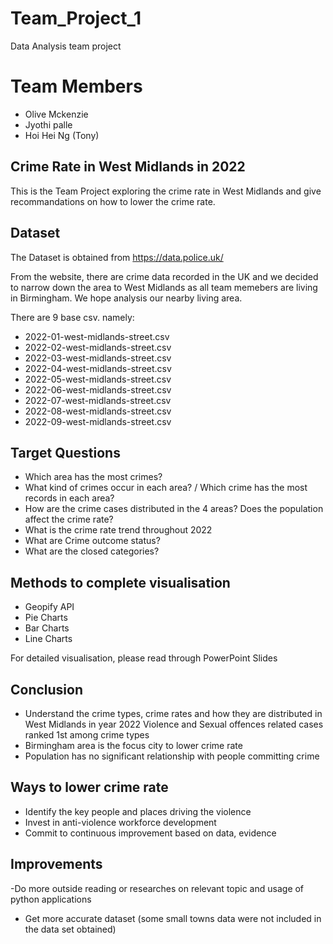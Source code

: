 # Team_Project_1
Data Analysis team project 

# Team Members
- Olive Mckenzie 
- Jyothi palle
- Hoi Hei Ng (Tony)

## Crime Rate in West Midlands in 2022


This is the Team Project exploring the crime rate in West Midlands and give recommandations on how to lower the crime rate. 


## Dataset
The Dataset is obtained from https://data.police.uk/

From the website, there are crime data recorded in the UK and we decided to narrow down the area to West Midlands as all team memebers are living in Birmingham. We hope analysis our nearby living area. 

There are 9 base csv. namely:
- 2022-01-west-midlands-street.csv
- 2022-02-west-midlands-street.csv
- 2022-03-west-midlands-street.csv
- 2022-04-west-midlands-street.csv
- 2022-05-west-midlands-street.csv
- 2022-06-west-midlands-street.csv
- 2022-07-west-midlands-street.csv
- 2022-08-west-midlands-street.csv
- 2022-09-west-midlands-street.csv

## Target Questions

- Which area has the most crimes? 
- What kind of crimes occur in each area? / 
Which crime has the most records in each area? 
- How are the crime cases distributed in the 4 areas?
Does the population affect the crime rate? 
- What is the crime rate trend throughout 2022 
- What are Crime outcome status?
- What are the closed categories?

## Methods to complete visualisation
- Geopify API
- Pie Charts
- Bar Charts 
- Line Charts 

For detailed visualisation, please read through PowerPoint Slides

## Conclusion 

- Understand the crime types, crime rates and how they are distributed in West Midlands in year 2022
Violence and Sexual offences related cases ranked 1st among crime types 
- Birmingham area is the focus city to lower crime rate
- Population has no significant relationship with people committing crime 

## Ways to lower crime rate 

- Identify the key people and places driving the violence
- Invest in anti-violence workforce development
- Commit to continuous improvement based on data, evidence

## Improvements

-Do more outside reading or researches on relevant topic and usage of python applications
- Get more accurate dataset (some small towns data were not included in the data set obtained)







